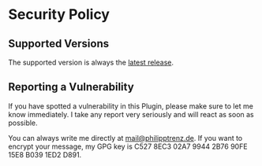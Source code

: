 # Security Policy

## Supported Versions

The supported version is always the [latest release](https://github.com/philipptrenz/kfm-connector/releases/latest).

## Reporting a Vulnerability

If you have spotted a vulnerability in this Plugin, please make sure to let me know immediately. I take any report very seriously and will react as soon as possible.

You can always write me directly at [mail@philipptrenz.de](mailto:mail@philipptrenz.de?subject=Vulnerability%20on%20KFMConnector).
If you want to encrypt your message, my GPG key is C527 8EC3 02A7 9944 2B76 90FE 15E8 B039 1ED2 D891.
